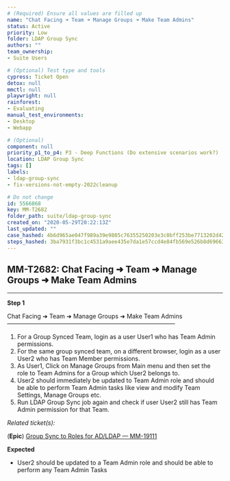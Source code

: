 ```yaml
---
# (Required) Ensure all values are filled up
name: "Chat Facing ➜ Team ➜ Manage Groups ➜ Make Team Admins"
status: Active
priority: Low
folder: LDAP Group Sync
authors: ""
team_ownership: 
- Suite Users

# (Optional) Test type and tools
cypress: Ticket Open
detox: null
mmctl: null
playwright: null
rainforest: 
- Evaluating
manual_test_environments: 
- Desktop
- Webapp

# (Optional)
component: null
priority_p1_to_p4: P3 - Deep Functions (Do extensive scenarios work?)
location: LDAP Group Sync
tags: []
labels: 
- ldap-group-sync
- fix-versions-not-empty-2022cleanup

# Do not change
id: 5566868
key: MM-T2682
folder_path: suite/ldap-group-sync
created_on: "2020-05-29T20:22:13Z"
last_updated: ""
case_hashed: 4b6d965ae047f989a39e9805c76355250203e3c0bff253be7713202d42faa3ceb80e9f61fdd683b9dd4359aefd924efe
steps_hashed: 3ba7931f3bc1c4531a9aee435e7da1e57ccd4e84fb569e526b8d696634c03bd3a0687c77e627792750f555d23ed93677
---
```


## MM-T2682: Chat Facing ➜ Team ➜ Manage Groups ➜ Make Team Admins

---

**Step 1**

Chat Facing ➜ Team ➜ Manage Groups ➜ Make Team Admins\
————————————————————————————

1. For a Group Synced Team, login as a user User1 who has Team Admin permissions.
2. For the same group synced team, on a different browser, login as a user User2 who has Team Member permissions.
3. As User1, Click on Manage Groups from Main menu and then set the role to Team Admins for a Group which User2 belongs to.
4. User2 should immediately be updated to Team Admin role and should be able to perform Team Admin tasks like view and modify Team Settings, Manage Groups etc.
5. Run LDAP Group Sync job again and check if user User2 still has Team Admin permission for that Team.

_Related ticket(s):_

(**Epic**) [Group Sync to Roles for AD/LDAP — MM-19111](https://mattermost.atlassian.net/browse/MM-19111)

**Expected**

- User2 should be updated to a Team Admin role and should be able to perform any Team Admin Tasks
